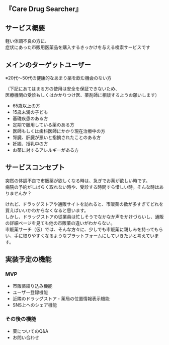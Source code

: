 ## 『Care Drug Searcher』

## サービス概要
軽い体調不良の方に、<br>
症状にあった市販用医薬品を購入するきっかけを与える検索サービスです<br>

##  メインのターゲットユーザー
※20代〜50代の健康的なあまり薬を飲む機会のない方<br>

（下記にあてはまる方の使用は安全を保証できないため、<br>
医療機関の受診もしくはかかりつけ医、薬剤師に相談するようお願いします）<br>

* 65歳以上の方<br>
* 15歳未満の子ども<br>
* 基礎疾患のある方<br>
* 定期で服用している薬のある方<br>
* 医師もしくは歯科医師にかかり現在治療中の方<br>
* 腎臓、肝臓が悪いと指摘されたことのある方<br>
* 妊娠、授乳中の方<br>
* お薬に対するアレルギーがある方<br>

##  サービスコンセプト

突然の体調不良で市販薬が欲しくなる時は、急ぎでお薬が欲しい時です。<br>
病院の予約がしばらく取れない時や、受診する時間すら惜しい時。そんな時はありませんか？<br>

けれど、ドラッグストアや通販サイトを訪れると、市販薬の数が多すぎてどれを買えばいいかわからなくなると思います。<br>
しかし、ドラッグストアの従業員は忙しそうでなかなか声をかけづらいし、通販の詳細ページを見ても他の市販薬の違いがわからない。<br>
市販薬サーチ（仮）では、そんな方々に、少しでも市販薬に親しみを持ってもらい、手に取りやすくなるようなプラットフォームにしていきたいと考えています。<br>

## 実装予定の機能

### MVP

* 市販薬絞り込み機能<br>
* ユーザー登録機能<br>
* 近隣のドラッグストア・薬局の位置情報表示機能<br>
* SNS上へのシェア機能<br>

### その後の機能

* 薬についてのQ&A<br>
* お問い合わせ<br>
